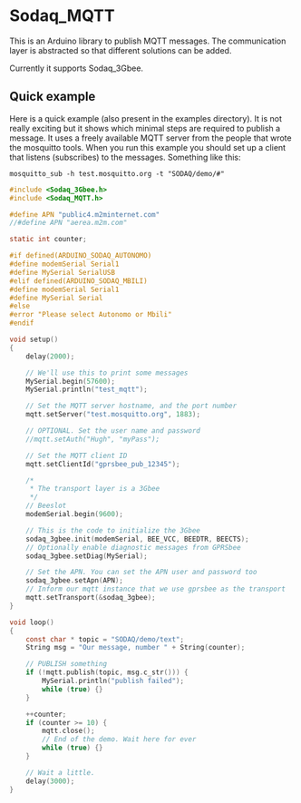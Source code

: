 # Sodaq_MQTT

This is an Arduino library to publish MQTT messages.  The communication
layer is abstracted so that different solutions can be added.

Currently it supports Sodaq_3Gbee.

## Quick example

Here is a quick example (also present in the examples directory).  It is
not really exciting but it shows which minimal steps are required to
publish a message.  It uses a freely available MQTT server from the people
that wrote the mosquitto tools.  When you run this example you should set
up a client that listens (subscribes) to the messages.  Something like this:

    mosquitto_sub -h test.mosquitto.org -t "SODAQ/demo/#"

```c
#include <Sodaq_3Gbee.h>
#include <Sodaq_MQTT.h>

#define APN "public4.m2minternet.com"
//#define APN "aerea.m2m.com"

static int counter;

#if defined(ARDUINO_SODAQ_AUTONOMO)
#define modemSerial Serial1
#define MySerial SerialUSB
#elif defined(ARDUINO_SODAQ_MBILI)
#define modemSerial Serial1
#define MySerial Serial
#else
#error "Please select Autonomo or Mbili"
#endif

void setup()
{
    delay(2000);

    // We'll use this to print some messages
    MySerial.begin(57600);
    MySerial.println("test_mqtt");

    // Set the MQTT server hostname, and the port number
    mqtt.setServer("test.mosquitto.org", 1883);

    // OPTIONAL. Set the user name and password
    //mqtt.setAuth("Hugh", "myPass");

    // Set the MQTT client ID
    mqtt.setClientId("gprsbee_pub_12345");

    /*
     * The transport layer is a 3Gbee
     */
    // Beeslot
    modemSerial.begin(9600);

    // This is the code to initialize the 3Gbee
    sodaq_3gbee.init(modemSerial, BEE_VCC, BEEDTR, BEECTS);
    // Optionally enable diagnostic messages from GPRSbee
    sodaq_3gbee.setDiag(MySerial);

    // Set the APN. You can set the APN user and password too
    sodaq_3gbee.setApn(APN);
    // Inform our mqtt instance that we use gprsbee as the transport
    mqtt.setTransport(&sodaq_3gbee);
}

void loop()
{
    const char * topic = "SODAQ/demo/text";
    String msg = "Our message, number " + String(counter);

    // PUBLISH something
    if (!mqtt.publish(topic, msg.c_str())) {
        MySerial.println("publish failed");
        while (true) {}
    }

    ++counter;
    if (counter >= 10) {
        mqtt.close();
        // End of the demo. Wait here for ever
        while (true) {}
    }

    // Wait a little.
    delay(3000);
}

```
